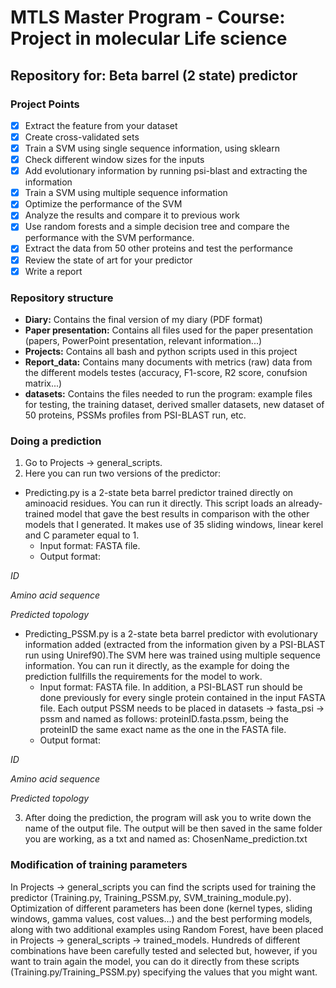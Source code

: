 # MTLS Master Program - Course: Project in molecular Life science
## Repository for: Beta barrel (2 state) predictor

### Project Points
- [x] Extract the feature from your dataset
- [x] Create cross-validated sets
- [x] Train a SVM using single sequence information, using sklearn
- [x] Check different window sizes for the inputs
- [x] Add evolutionary information by running psi-blast and extracting the information
- [x] Train a SVM using multiple sequence information
- [x] Optimize the performance of the SVM
- [x] Analyze the results and compare it to previous work
- [x] Use random forests and a simple decision tree and compare the performance with the SVM performance.
- [x] Extract the data from 50 other proteins and test the performance
- [x] Review the state of art for your predictor
- [x] Write a report

### Repository structure
 - **Diary:** Contains the final version of my diary (PDF format)
 - **Paper presentation:** Contains all files used for the paper presentation (papers, PowerPoint presentation, relevant information...)
 - **Projects:** Contains all bash and python scripts used in this project
 - **Report_data:** Contains many documents with metrics (raw) data from the different models testes (accuracy, F1-score, R2 score, conufsion matrix...)
 - **datasets:** Contains the files needed to run the program: example files for testing, the training dataset, derived smaller datasets, new dataset of 50 proteins, PSSMs profiles from PSI-BLAST run, etc.

### Doing a prediction
1. Go to Projects -> general_scripts.
2. Here you can run two versions of the predictor:
- Predicting.py is a 2-state beta barrel predictor trained directly on aminoacid residues. You can run it directly. This script loads an already-trained model that gave the best results in comparison with the other models that I generated. It makes use of 35 sliding windows, linear kerel and C parameter equal to 1. 
  - Input format: FASTA file.
  - Output format:
  
*ID*

*Amino acid sequence*

*Predicted topology*

- Predicting_PSSM.py is a 2-state beta barrel predictor with evolutionary information added (extracted from the information given by a PSI-BLAST run using Uniref90).The SVM here was trained using multiple sequence information. You can run it directly, as the example for doing the prediction fullfills the requirements for the model to work.
  - Input format: FASTA file. In addition, a PSI-BLAST run should be done previously for every single protein contained in the input FASTA file. Each output PSSM needs to be placed in datasets -> fasta_psi -> pssm and named as follows: proteinID.fasta.pssm, being the proteinID the same exact name as the one in the FASTA file. 
  - Output format:
  
*ID*

*Amino acid sequence*

*Predicted topology*

3. After doing the prediction, the program will ask you to write down the name of the output file. The output will be then saved in the same folder you are working, as a txt and named as: ChosenName_prediction.txt

### Modification of training parameters
In Projects -> general_scripts you can find the scripts used for training the predictor (Training.py, Training_PSSM.py, SVM_training_module.py). Optimization of different parameters has been done (kernel types, sliding windows, gamma values, cost values...) and the best performing models, along with two additional examples using Random Forest, have been placed in Projects -> general_scripts -> trained_models. Hundreds of different combinations have been carefully tested and selected but, however, if you want to train again the model, you can do it directly from these scripts (Training.py/Training_PSSM.py) specifying the values that you might want. 
